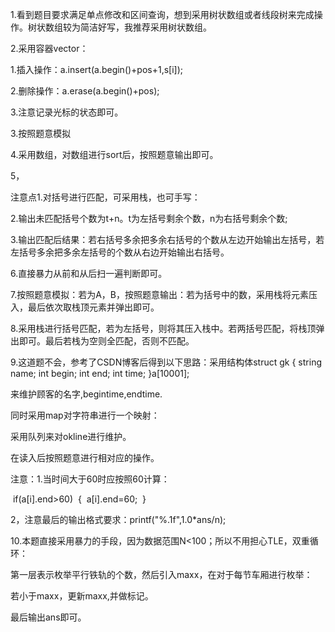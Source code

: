 1.看到题目要求满足单点修改和区间查询，想到采用树状数组或者线段树来完成操作。树状数组较为简洁好写，我推荐采用树状数组。





2.采用容器vector：

1.插入操作：a.insert(a.begin()+pos+1,s[i]);

2.删除操作：a.erase(a.begin()+pos);

3.注意记录光标的状态即可。





3.按照题意模拟





4.采用数组，对数组进行sort后，按照题意输出即可。







5，

注意点1.对括号进行匹配，可采用栈，也可手写：

2.输出未匹配括号个数为t+n。t为左括号剩余个数，n为右括号剩余个数;

3.输出匹配后结果：若右括号多余把多余右括号的个数从左边开始输出左括号，若左括号多余把多余左括号的个数从右边开始输出右括号。







6.直接暴力从前和从后扫一遍判断即可。







7.按照题意模拟：若为A，B，按照题意输出：若为括号中的数，采用栈将元素压入，最后依次取栈顶元素并弹出即可。







8.采用栈进行括号匹配，若为左括号，则将其压入栈中。若两括号匹配，将栈顶弹出即可。最后若栈为空则全匹配，否则不匹配。







9.这道题不会，参考了CSDN博客后得到以下思路：采用结构体struct gk
{
    string name;
    int begin;
    int end;
    int time;
}a[10001]; 

来维护顾客的名字,begintime,endtime.

同时采用map对字符串进行一个映射：

采用队列来对okline进行维护。

在读入后按照题意进行相对应的操作。

注意：1.当时间大于60时应按照60计算：

​         if(a[i].end>60)
​        {
​            a[i].end=60;
​        }

2，注意最后的输出格式要求：printf("%.1f",1.0*ans/n);







10.本题直接采用暴力的手段，因为数据范围N<100；所以不用担心TLE，双重循环：

第一层表示枚举平行铁轨的个数，然后引入maxx，在对于每节车厢进行枚举：

若小于maxx，更新maxx,并做标记。

最后输出ans即可。